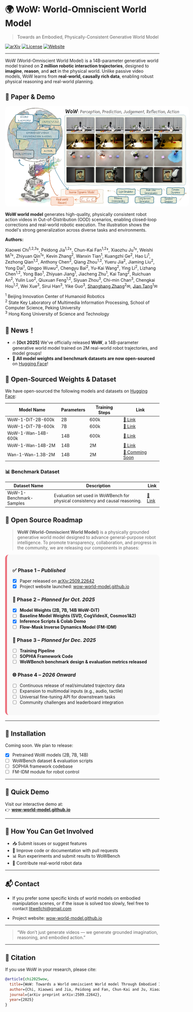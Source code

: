 # 🌍 WoW: World-Omniscient World Model

> Towards an Embodied, Physically-Consistent Generative World Model

[![arXiv](https://img.shields.io/badge/arXiv-2509.22642v1-b31b1b.svg)](https://arxiv.org/abs/2509.22642)
[![License](https://img.shields.io/badge/license-Apache--2.0-blue.svg)](LICENSE)
[![Website](https://img.shields.io/badge/demo-wow--world--model.github.io-green.svg)](https://wow-world-model.github.io)


---

WoW (World-Omniscient World Model) is a 14B-parameter generative world model trained on **2 million robotic interaction trajectories**, designed to **imagine**, **reason**, and **act** in the physical world. Unlike passive video models, WoW learns from **real-world, causally rich data**, enabling robust physical reasoning and real-world planning.

<!-- ---

## 🔬 Key Features

- **📽️ Diffusion-Based Video Generation**  
  High-fidelity, physically grounded future prediction from images + instructions.
- **🧠 SOPHIA Framework**  
  Self-optimizing, closed-loop system integrating a VLM critic and DiT generator for iterative refinement.
- **🤖 Imagination-to-Action Loop**  
  FM-IDM translates predicted videos into 7-DoF robot actions executed in the physical world.
- **📊 WoWBench Benchmark**  
  Comprehensive evaluation suite across 4 dimensions and 20+ physical tasks.
- **🧪 Advanced Reasoning**  
  Supports counterfactual planning, logical parsing, tool use, and compositional reasoning.
- **🧩 Applications**  
  Novel-view synthesis, trajectory-guided generation, action-to-video generation, visual style transfer, VLM task planning via simulation

--- -->

## 📖 Paper & Demo

<div align="center">
  <img src="figs/teaser.png" alt="WoW Teaser" style="max-width: 600px; border-radius: 12px;">
</div>

**WoW world model** generates high-quality, physically consistent robot action videos in Out-of-Distribution (OOD) scenarios, enabling closed-loop corrections and real-world robotic execution. The illustration shows the model's strong generalization across diverse tasks and environments.

**Authors:**

Xiaowei Chi<sup>1,2,3</sup>†, Peidong Jia<sup>1,2</sup>†, Chun-Kai Fan<sup>1,2</sup>†, Xiaozhu Ju<sup>1</sup>†, Weishi Mi<sup>1</sup>†, Zhiyuan Qin<sup>1</sup>†, Kevin Zhang<sup>2</sup>, Wanxin Tian<sup>1</sup>, Kuangzhi Ge<sup>2</sup>, Hao Li<sup>1</sup>, Zezhong Qian<sup>1,2</sup>, Anthony Chen<sup>2</sup>, Qiang Zhou<sup>1,2</sup>, Yueru Jia<sup>2</sup>, Jiaming Liu<sup>2</sup>, Yong Dai<sup>1</sup>, Qingpo Wuwu<sup>2</sup>, Chengyu Bai<sup>2</sup>, Yu-Kai Wang<sup>2</sup>, Ying Li<sup>2</sup>, Lizhang Chen<sup>1,2</sup>, Yong Bao<sup>1</sup>, Zhiyuan Jiang<sup>1</sup>, Jiacheng Zhu<sup>1</sup>, Kai Tang<sup>2</sup>, Ruichuan An<sup>2</sup>, Yulin Luo<sup>2</sup>, Qiuxuan Feng<sup>1,2</sup>, Siyuan Zhou<sup>3</sup>, Chi-min Chan<sup>3</sup>, Chengkai Hou<sup>1,2</sup>, Wei Xue<sup>3</sup>, Sirui Han<sup>3</sup>, Yike Guo<sup>3</sup>, [Shanghang Zhang]()<sup>2</sup>✉, [Jian Tang]()<sup>1</sup>✉

<sup>1</sup> Beijing Innovation Center of Humanoid Robotics  
<sup>2</sup> State Key Laboratory of Multimedia Information Processing, School of Computer Science, Peking University  
<sup>3</sup> Hong Kong University of Science and Technology


## 📰 News！
- 🔥 **[Oct 2025]** We've officially released **WoW**, a 14B-parameter generative world model trained on 2M real-world robot trajectories, and model groups!
- 🚀 **All model weights and benchmark datasets are now open-sourced** on [Hugging Face](https://huggingface.co/WoW-world-model)!
  
## 🧠 Open-Sourced Weights & Dataset

We have open-sourced the following models and datasets on [Hugging Face](https://huggingface.co/WoW-world-model):

| Model Name | Parameters | Training Steps | Link | 
|------------|------------|----------------|------|
| WoW-1-DiT-2B-600k | 2B | 600k | [🔗 Link](https://huggingface.co/WoW-world-model/WoW-1-DiT-2B-600k) |
| WoW-1-DiT-7B-600k | 7B | 600k | [🔗 Link](https://huggingface.co/WoW-world-model/WoW-1-DiT-7B-600k) |
| WoW-1-Wan-14B-600k | 14B | 600k | [🔗 Link](https://huggingface.co/WoW-world-model/WoW-1-Wan-14B-600k) |
| WoW-1-Wan-14B-2M | 14B | 2M | [🔗 Link](https://huggingface.co/WoW-world-model/WoW-1-Wan-14B-2M) |
| Wan-1-Wan-1.3B-2M | 14B | 2M | [🔗 Comming Soon](https://huggingface.co/WoW-world-model/Wan-1-Wan-14B-600k) |

### 📊 Benchmark Dataset

| Dataset Name | Description | Link |
|--------------|-------------|------|
| WoW-1-Benchmark-Samples | Evaluation set used in WoWBench for physical consistency and causal reasoning. | [📄 Link](https://huggingface.co/datasets/WoW-world-model/WoW-1-Benchmark-Samples) |


## 🚀 Open Source Roadmap

> **WoW (World-Omniscient World Model)** is a physically grounded generative world model designed to advance general-purpose robot intelligence. To promote transparency, collaboration, and progress in the community, we are releasing our components in phases:

<div style="background: #f8f8f8; border-radius: 12px; padding: 18px; margin-bottom: 18px; border-left: 6px solid #EC707D;">

### ✅ Phase 1 – *Published*
- [x] Paper released on [arXiv:2509.22642](https://arxiv.org/abs/2509.22642)
- [x] Project website launched: [wow-world-model.github.io](https://wow-world-model.github.io)

### 🚧 Phase 2 – *Planned for Oct. 2025*
- [x] **Model Weights (2B, 7B, 14B WoW-DiT)**
- [ ] **Baseline Model Weights (SVD, CogVideoX, Cosmos1&2)**
- [x] **Inference Scripts & Colab Demo**
- [ ] **Flow-Mask Inverse Dynamics Model (FM-IDM)**

### 🚀 Phase 3 – *Planned for Dec. 2025*
- [ ] **Training Pipeline**
- [ ] **SOPHIA Framework Code**
- [ ] **WoWBench benchmark design & evaluation metrics released**

### 🌐 Phase 4 – *2026 Onward*
- [ ] Continuous release of real/simulated trajectory data
- [ ] Expansion to multimodal inputs (e.g., audio, tactile)
- [ ] Universal fine-tuning API for downstream tasks
- [ ] Community challenges and leaderboard integration

</div>

---

## 🧰 Installation

Coming soon. We plan to release:

- [x] Pretrained WoW models (2B, 7B, 14B)
- [ ] WoWBench dataset & evaluation scripts
- [ ] SOPHIA framework codebase
- [ ] FM-IDM module for robot control

---

## 🚀 Quick Demo

Visit our interactive demo at:  
👉 [**wow-world-model.github.io**](https://wow-world-model.github.io)

---

## 🤝 How You Can Get Involved

- 📥 Submit issues or suggest features  
- 🔧 Improve code or documentation with pull requests  
- 📊 Run experiments and submit results to WoWBench  
- 🤖 Contribute real-world robot data

---

## 📬 Contact
- If you prefer some specific kinds of world models on embodied manipulation scenes, or if the issue is solved too slowly, feel free to contact litwellchi@gmail.com

- Project website: [wow-world-model.github.io](https://wow-world-model.github.io)  

---

> “We don’t just generate videos — we generate grounded imagination, reasoning, and embodied action.”

---

## 📖 Citation

If you use WoW in your research, please cite:

```bibtex
@article{chi2025wow,
  title={WoW: Towards a World omniscient World model Through Embodied Interaction},
  author={Chi, Xiaowei and Jia, Peidong and Fan, Chun-Kai and Ju, Xiaozhu and Mi, Weishi and Qin, Zhiyuan and Zhang, Kevin  and Tian, Wanxin and Ge, Kuangzhi and Li, Hao and others},
  journal={arXiv preprint arXiv:2509.22642},
  year={2025}
}
```

